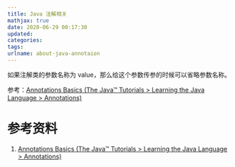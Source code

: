 ```yaml
---
title: Java 注解相关
mathjax: true
date: 2020-06-29 00:17:30
updated:
categories:
tags:
urlname: about-java-annotaion
---
```




<!-- more -->





如果注解类的参数名称为 value，那么给这个参数传参的时候可以省略参数名称。

参考：[Annotations Basics (The Java™ Tutorials > Learning the Java Language > Annotations)](https://docs.oracle.com/javase/tutorial/java/annotations/basics.html)





# 参考资料

1. [Annotations Basics (The Java™ Tutorials > Learning the Java Language > Annotations)](https://docs.oracle.com/javase/tutorial/java/annotations/basics.html)